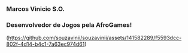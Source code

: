 ### Marcos Vinicio S.O.
### Desenvolvedor de Jogos pela AfroGames!
(https://github.com/souzavinii/souzavinii/assets/141582289/f5593dcc-802f-4d14-b4c1-7a63ec974d61)


<!--
**souzavinii/souzavinii** is a ✨ _special_ ✨ repository because its `README.md` (this file) appears on your GitHub profile.

Here are some ideas to get you started:

- 🔭 I’m currently working on ...
- 🌱 I’m currently learning ...
- 👯 I’m looking to collaborate on ...
- 🤔 I’m looking for help with ...
- 💬 Ask me about ...
- 📫 How to reach me: ...
- 😄 Pronouns: ...
- ⚡ Fun fact: ...
-->
